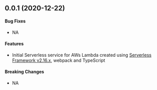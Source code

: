
<a name="v0.0.1"></a>
## 0.0.1 (2020-12-22)

#### Bug Fixes

* NA

#### Features

* Initial Serverless service for AWs Lambda created using [Serverless Framework v2.16.x](https://www.serverless.com/), webpack and TypeScript

#### Breaking Changes

* NA
